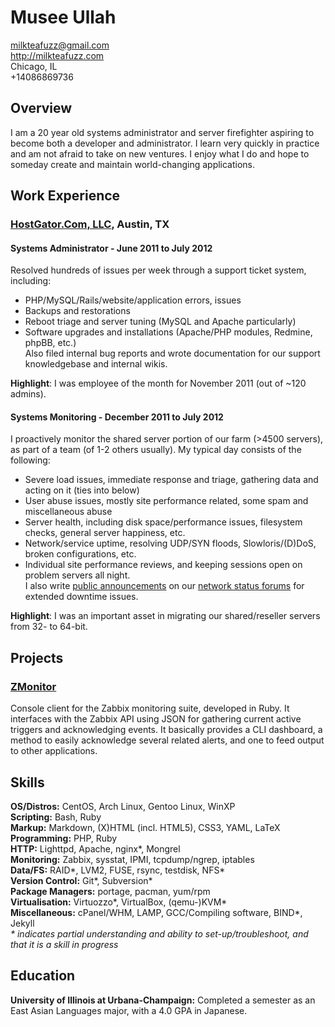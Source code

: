 # Musee Ullah

<milkteafuzz@gmail.com>  
<http://milkteafuzz.com>  
Chicago, IL  
+14086869736  

## Overview

I am a 20 year old systems administrator and server firefighter aspiring to 
become both a developer and administrator. I learn very quickly in practice and am 
not afraid to take on new ventures. I enjoy what I do and hope to someday create 
and maintain world-changing applications.

## Work Experience

### [HostGator.Com, LLC][], Austin, TX

#### Systems Administrator - June 2011 to July 2012

Resolved hundreds of issues per week through a support ticket system, including:  
- PHP/MySQL/Rails/website/application errors, issues  
- Backups and restorations  
- Reboot triage and server tuning (MySQL and Apache particularly)  
- Software upgrades and installations (Apache/PHP modules, Redmine, phpBB, etc.)  
Also filed internal bug reports and wrote documentation for our support 
knowledgebase and internal wikis.

**Highlight**: I was employee of the month for November 2011 (out of ~120 admins).

#### Systems Monitoring - December 2011 to July 2012

I proactively monitor the shared server portion of our farm (>4500 servers), as
part of a team (of 1-2 others usually). My typical day consists of the following:  
- Severe load issues, immediate response and triage, gathering data and acting on it (ties into below)  
- User abuse issues, mostly site performance related, some spam and miscellaneous abuse  
- Server health, including disk space/performance issues, filesystem checks, general server happiness, etc.  
- Network/service uptime, resolving UDP/SYN floods, Slowloris/(D)DoS, broken configurations, etc.  
- Individual site performance reviews, and keeping sessions open on problem servers all night.  
I also write [public announcements][] on our [network status forums][] 
for extended downtime issues.

**Highlight**: I was an important asset in migrating our shared/reseller 
servers from 32- to 64-bit.

## Projects

### [ZMonitor][]

Console client for the Zabbix monitoring suite, developed in Ruby. It 
interfaces with the Zabbix API using JSON for gathering current active 
triggers and acknowledging events. It basically provides a CLI dashboard, 
a method to easily acknowledge several related alerts, and one to feed 
output to other applications.

## Skills

**OS/Distros:** CentOS, Arch Linux, Gentoo Linux, WinXP  
**Scripting:** Bash, Ruby  
**Markup:** Markdown, (X)HTML (incl. HTML5), CSS3, YAML, LaTeX  
**Programming:** PHP, Ruby  
**HTTP:** Lighttpd, Apache, nginx\*, Mongrel  
**Monitoring:** Zabbix, sysstat, IPMI, tcpdump/ngrep, iptables  
**Data/FS:** RAID\*, LVM2, FUSE, rsync, testdisk, NFS\*  
**Version Control:** Git\*, Subversion\*  
**Package Managers:** portage, pacman, yum/rpm  
**Virtualisation:** Virtuozzo\*, VirtualBox, (qemu-)KVM\*  
**Miscellaneous:** cPanel/WHM, LAMP, GCC/Compiling software, BIND\*, Jekyll  
*&#42; indicates partial understanding and ability to set-up/troubleshoot, and that it is a skill in progress*

## Education

**University of Illinois at Urbana-Champaign:** Completed a semester as an East Asian Languages major, 
with a 4.0 GPA in Japanese.

[HostGator.Com, LLC]: http://www.hostgator.com
[public announcements]: http://forums.hostgator.com/search.php?do=finduser&u=126179
[network status forums]: http://forums.hostgator.com/network-status-f14.html
[ZMonitor]: https://github.com/liliff/zmonitor
